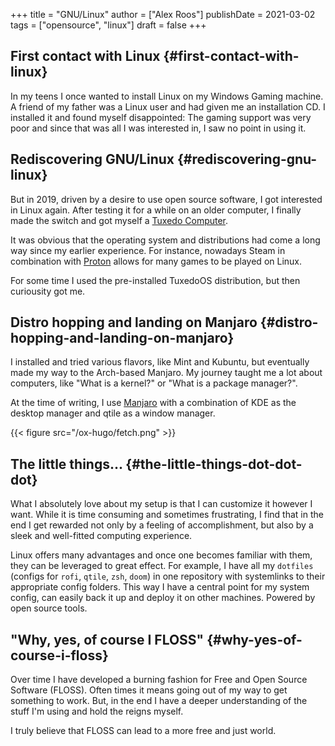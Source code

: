 +++
title = "GNU/Linux"
author = ["Alex Roos"]
publishDate = 2021-03-02
tags = ["opensource", "linux"]
draft = false
+++

## First contact with Linux {#first-contact-with-linux}

In my teens I once wanted to install Linux on my Windows Gaming machine. A friend of my father was a Linux user and had given me an installation CD. I installed it and found myself disappointed: The gaming support was very poor and since that was all I was interested in, I saw no point in using it.

## Rediscovering GNU/Linux {#rediscovering-gnu-linux}

But in 2019, driven by a desire to use open source software, I got interested in Linux again. After testing it for a while on an older computer, I finally made the switch and got myself a [Tuxedo Computer](https://www.tuxedocomputers.com/).

It was obvious that the operating system and distributions had come a long way since my earlier experience. For instance, nowadays Steam in combination with [Proton](https://www.protondb.com/) allows for many games to be played on Linux.

For some time I used the pre-installed TuxedoOS distribution, but then curiousity got me.

## Distro hopping and landing on Manjaro {#distro-hopping-and-landing-on-manjaro}

I installed and tried various flavors, like Mint and Kubuntu, but eventually made my way to the Arch-based Manjaro. My journey taught me a lot about computers, like "What is a kernel?" or "What is a package manager?".

At the time of writing, I use [Manjaro](https://manjaro.org/) with a combination of KDE as the desktop manager and qtile as a window manager.

{{< figure src="/ox-hugo/fetch.png" >}}

## The little things... {#the-little-things-dot-dot-dot}

What I absolutely love about my setup is that I can customize it however I want. While it is time consuming and sometimes frustrating, I find that in the end I get rewarded not only by a feeling of accomplishment, but also by a sleek and well-fitted computing experience.

Linux offers many advantages and once one becomes familiar with them, they can be leveraged to great effect. For example, I have all my `dotfiles` (configs for `rofi`, `qtile`, `zsh`, `doom`) in one repository with systemlinks to their appropriate config folders. This way I have a central point for my system config, can easily back it up and deploy it on other machines. Powered by open source tools.

## "Why, yes, of course I FLOSS" {#why-yes-of-course-i-floss}

Over time I have developed a burning fashion for Free and Open Source Software (FLOSS). Often times it means going out of my way to get something to work. But, in the end I have a deeper understanding of the stuff I'm using and hold the reigns myself.

I truly believe that FLOSS can lead to a more free and just world.
